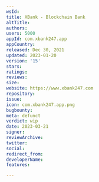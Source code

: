 ```yaml
---
wsId: 
title: XBank - Blockchain Bank
altTitle: 
authors: 
users: 5000
appId: com.xbank247.app
appCountry: 
released: Dec 30, 2021
updated: 2023-01-20
version: '15'
stars: 
ratings: 
reviews: 
size: 
website: https://www.xbank247.com
repository: 
issue: 
icon: com.xbank247.app.png
bugbounty: 
meta: defunct
verdict: wip
date: 2023-03-21
signer: 
reviewArchive: 
twitter: 
social: 
redirect_from: 
developerName: 
features: 

---
```


